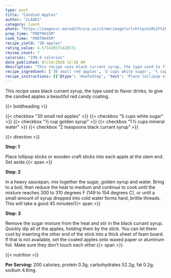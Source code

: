 ```yaml
---
type: post
title: "Candied Apples"
author: "CLAUD1"
category: lunch
photo: "https://imagesvc.meredithcorp.io/v3/mm/image?url=https%3A%2F%2Fimages.media-allrecipes.com%2Fuserphotos%2F1560409.jpg"
prep_time: "P0DT0H15M"
cook_time: "P0DT0H45M"
recipe_yield: "30 apples"
rating_value: 4.571428571428571
review_count: 7
calories: "199.6 calories"
date_published: 07/24/2020 12:18 AM
description: "This recipe uses black currant syrup, the type used to flavor drinks, to give the candied apples a beautiful red candy coating."
recipe_ingredient: ['30 small red apples', '5 cups white sugar', '½ cup golden syrup', '1\u2009½ cups mineral water', '2 teaspoons black currant syrup']
recipe_instructions: [{'@type': 'HowToStep', 'text': 'Place lollipop sticks or wooden craft sticks into each apple at the stem end. Set aside.\n'}, {'@type': 'HowToStep', 'text': 'In a heavy saucepan, mix together the sugar, golden syrup and water. Bring to a boil, then reduce the heat to medium and continue to cook until the mixture reaches 300 to 310 degrees F (149 to 154 degrees C), or until a small amount of syrup dropped into cold water forms hard, brittle threads. This will take a good 45 minutes!\n'}, {'@type': 'HowToStep', 'text': "Remove the sugar mixture from the heat and stir in the black currant syrup. Quickly dip all of the apples, holding them by the stick. You can let them cool by inserting the other end of the stick into a thick sheet of foam board. If that is not available, set the coated apples onto waxed paper or aluminum foil. Make sure they don't touch each other.\n"}]
---
```


This recipe uses black currant syrup, the type used to flavor drinks, to give the candied apples a beautiful red candy coating. 

{{< boldheading >}}

{{< checkbox "30 small red apples" >}}
{{< checkbox "5 cups white sugar" >}}
{{< checkbox "½ cup golden syrup" >}}
{{< checkbox "1 ½ cups mineral water" >}}
{{< checkbox "2 teaspoons black currant syrup" >}}


{{< direction >}}

**Step: 1**

Place lollipop sticks or wooden craft sticks into each apple at the stem end. Set aside.{{< span >}}

**Step: 2**

In a heavy saucepan, mix together the sugar, golden syrup and water. Bring to a boil, then reduce the heat to medium and continue to cook until the mixture reaches 300 to 310 degrees F (149 to 154 degrees C), or until a small amount of syrup dropped into cold water forms hard, brittle threads. This will take a good 45 minutes!{{< span >}}

**Step: 3**

Remove the sugar mixture from the heat and stir in the black currant syrup. Quickly dip all of the apples, holding them by the stick. You can let them cool by inserting the other end of the stick into a thick sheet of foam board. If that is not available, set the coated apples onto waxed paper or aluminum foil. Make sure they don't touch each other.{{< span >}}

{{< nutrition >}}

**Per Serving:** 200 calories; protein 0.3g; carbohydrates 52.2g; fat 0.2g; sodium 4.6mg.